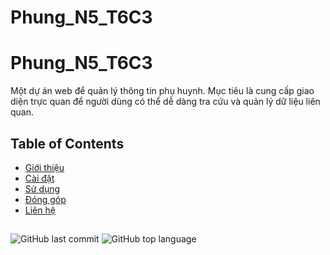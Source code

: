 # Phung_N5_T6C3
# Phung_N5_T6C3
Một dự án web để quản lý thông tin phụ huynh. Mục tiêu là cung cấp giao diện trực quan để người dùng có thể dễ dàng tra cứu và quản lý dữ liệu liên quan.
## Table of Contents
- [Giới thiệu](#giới-thiệu)
- [Cài đặt](#cài-đặt)
- [Sử dụng](#sử-dụng)
- [Đóng góp](#đóng-góp)
- [Liên hệ](#liên-hệ)
##
![GitHub last commit](https://img.shields.io/github/last-commit/VoVanPhung/Phung_N5_T6C3)
![GitHub top language](https://img.shields.io/github/languages/top/VoVanPhung/Phung_N5_T6C3)
